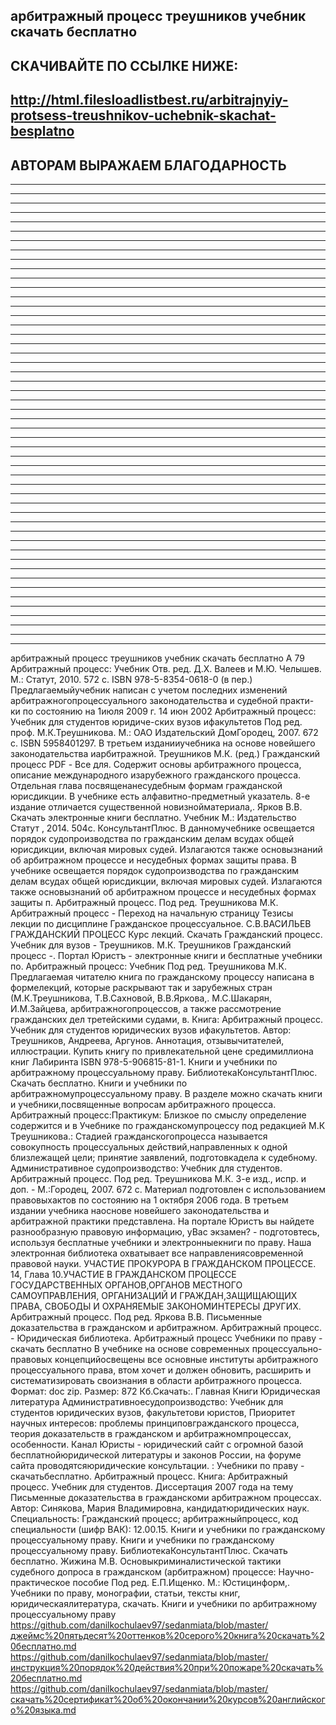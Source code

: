 арбитражный процесс треушников учебник скачать бесплатно
--------------------------------------------------
СКАЧИВАЙТЕ ПО ССЫЛКЕ НИЖЕ:
--------------------------------------------------
http://html.filesloadlistbest.ru/arbitrajnyiy-protsess-treushnikov-uchebnik-skachat-besplatno
--------------------------------------------------
АВТОРАМ ВЫРАЖАЕМ БЛАГОДАРНОСТЬ
--------------------------------------------------
--------------------------------------------------
--------------------------------------------------
--------------------------------------------------
--------------------------------------------------
--------------------------------------------------
--------------------------------------------------
--------------------------------------------------
--------------------------------------------------
--------------------------------------------------
--------------------------------------------------
--------------------------------------------------
--------------------------------------------------
--------------------------------------------------
--------------------------------------------------
--------------------------------------------------
--------------------------------------------------
--------------------------------------------------
--------------------------------------------------
--------------------------------------------------
--------------------------------------------------
--------------------------------------------------
--------------------------------------------------
--------------------------------------------------
--------------------------------------------------
--------------------------------------------------
--------------------------------------------------
--------------------------------------------------
--------------------------------------------------
--------------------------------------------------
--------------------------------------------------
--------------------------------------------------
--------------------------------------------------
--------------------------------------------------
--------------------------------------------------
--------------------------------------------------
--------------------------------------------------
--------------------------------------------------
--------------------------------------------------
--------------------------------------------------
--------------------------------------------------
--------------------------------------------------
--------------------------------------------------
--------------------------------------------------
--------------------------------------------------
--------------------------------------------------
--------------------------------------------------
--------------------------------------------------
--------------------------------------------------
--------------------------------------------------
--------------------------------------------------
арбитражный процесс треушников учебник скачать бесплатно А 79 Арбитражный процесс: Учебник  Отв. ред. Д.Х. Валеев и М.Ю. Челышев. М.: Статут, 2010.  572 с. ISBN 978-5-8354-0618-0 (в пер.) Предлагаемыйучебник написан с учетом последних изменений арбитражногопроцессуального законодательства и судебной практи- ки по состоянию на 1июля 2009 г. 14 июн 2002  Арбитражный процесс: Учебник для студентов юридиче-ских вузов ифакультетов  Под ред. проф. М.К.Треушникова. М.: ОАО Издательский ДомГородец, 2007.  672 с. ISBN 5958401297. В третьем изданииучебника на основе новейшего законодательства иарбитражной. Треушников М.К. (ред.) Гражданский процесс PDF - Все для. Содержит основы арбитражного процесса, описание международного изарубежного гражданского процесса. Отдельная глава посвященанесудебным формам гражданской юрисдикции. В учебнике есть алфавитно-предметный указатель. 8-е издание отличается существенной новизнойматериала,. Ярков В.В.  Скачать электронные книги бесплатно. Учебник М.: Издательство Статут , 2014. 504с. КонсультантПлюс. В данномучебнике освещается порядок судопроизводства по гражданским делам всудах общей юрисдикции, включая мировых судей. Излагаются также основызнаний об арбитражном процессе и несудебных формах защиты права. В учебнике освещается порядок судопроизводства по гражданским делам всудах общей юрисдикции, включая мировых судей. Излагаются также основызнаний об арбитражном процессе и несудебных формах защиты п. Арбитражный процесс. Под ред. Треушникова М.К. Арбитражный процесс - Переход на начальную страницу
Тезисы лекции по дисциплине Гражданское процессуальное. С.В.ВАСИЛЬЕВ ГРАЖДАНСКИЙ ПРОЦЕСС Курс лекций. Скачать Гражданский процесс. Учебник для вузов - Треушников. М.К. Треушников Гражданский процесс -. Портал Юристъ - электронные книги и бесплатные учебники по. Арбитражный процесс: Учебник  Под ред. Треушникова М.К. Предлагаемая читателю книга по гражданскому процессу написана в формелекций, которые раскрывают  так и зарубежных стран (М.К.Треушникова, Т.В.Сахновой, В.В.Яркова,. М.С.Шакарян, И.М.Зайцева,  арбитражногопроцессов, а также рассмотрение гражданских дел третейскими судами, в. Книга: Арбитражный процесс. Учебник для студентов юридических вузов ифакультетов. Автор: Треушников, Андреева, Аргунов. Аннотация, отзывычитателей, иллюстрации. Купить книгу по привлекательной цене средимиллиона книг Лабиринта  ISBN 978-5-906815-81-1. Книги и учебники по арбитражному процессуальному праву. БиблиотекаКонсультантПлюс. Скачать бесплатно.  Книги и учебники по арбитражномупроцессуальному праву. В разделе можно скачать книги и учебники,посвященные вопросам арбитражного процесса. Арбитражный процесс:Практикум:
Близкое по смыслу определение содержится и в Учебнике по гражданскомупроцессу под редакцией М.К Треушникова.: Стадией гражданскогопроцесса называется совокупность процессуальных действий,направленных к одной близлежащей цели; принятие заявлений, подготовкадела к судебному. Административное судопроизводство: Учебник для студентов. Арбитражный процесс. Под ред. Треушникова М.К. 3-е изд., испр. и доп. - М.:Городец, 2007.  672 с. Материал подготовлен с использованием правовыхактов по состоянию на 1 октября 2006 года. В третьем издании учебника наоснове новейшего законодательства и арбитражной практики представлена. На портале Юристъ вы найдете разнообразную правовую информацию, уВас экзамен? - подготовтесь, используя бесплатные учебники и электронныекниги по праву. Наша электронная библиотека охватывает все направлениясовременной правовой науки. УЧАСТИЕ ПРОКУРОРА В ГРАЖДАНСКОМ ПРОЦЕССЕ. 14, Глава 10.УЧАСТИЕ В ГРАЖДАНСКОМ ПРОЦЕССЕ ГОСУДАРСТВЕННЫХ ОРГАНОВ,ОРГАНОВ МЕСТНОГО САМОУПРАВЛЕНИЯ, ОРГАНИЗАЦИЙ И ГРАЖДАН,ЗАЩИЩАЮЩИХ ПРАВА, СВОБОДЫ И ОХРАНЯЕМЫЕ ЗАКОНОМИНТЕРЕСЫ ДРУГИХ. Арбитражный процесс. Под ред. Яркова В.В. Письменные доказательства в гражданском и арбитражном. Арбитражный процесс. - Юридическая библиотека. Арбитражный процесс  Учебники по праву - скачать бесплатно
В учебнике на основе современных процессуально-правовых концепцийосвещены все основные институты арбитражного процессуального права, втом  хочет и должен обновить, расширить и систематизировать своизнания в области арбитражного процесса. Формат: doc  zip. Размер: 872 Кб.Скачать:. Главная Книги Юридическая литература Административноесудопроизводство: Учебник для студентов юридических вузов, факультетови юристов,  Приоритет научных интересов: проблемы принциповгражданского процесса, теория доказательств в гражданском и арбитражномпроцессах, особенности. Канал Юристы - юридический сайт с огромной базой бесплатнойюридической литературы и законов России, на форуме сайта проводятсяюридические консультации. : Учебники по праву - скачатьбесплатно. Арбитражный процесс. Книга: Арбитражный процесс. Учебник для студентов. Диссертация 2007 года на тему Письменные доказательства в гражданскоми арбитражном процессах. Автор: Синякова, Мария Владимировна, кандидатюридических наук. Специальность: Гражданский процесс; арбитражныйпроцесс, код специальности (шифр ВАК): 12.00.15. Книги и учебники по гражданскому процессуальному праву. Книги и учебники по гражданскому процессуальному праву. БиблиотекаКонсультантПлюс. Скачать бесплатно.  Жижина М.В. Основыкриминалистической тактики судебного допроса в гражданском (арбитражном) процессе: Научно-практическое пособие  Под ред. Е.П.Ищенко.  М.: Юстицинформ,. Учебники по праву, монографии, статьи, тексты книг, юридическаялитература, скачать. Книги и учебники по арбитражному процессуальному праву
https://github.com/danilkochulaev97/sedanmiata/blob/master/джеймс%20пятьдесят%20оттенков%20серого%20книга%20скачать%20бесплатно.md
https://github.com/danilkochulaev97/sedanmiata/blob/master/инструкция%20порядок%20действия%20при%20пожаре%20скачать%20бесплатно.md
https://github.com/danilkochulaev97/sedanmiata/blob/master/скачать%20сертификат%20об%20окончании%20курсов%20английского%20языка.md